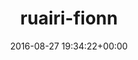 ---
title:		"ruairi-fionn"
type:		"photos"
mediatype:		"upload"
description:		"TBC"
date:		"2016-08-27 19:34:22+00:00"
album:		"people"
filename:		"ruairi-fionn.md"
series:		""
cl_public_id:		"people/ruairi-fionn"
cl_version:		1497005542
format:		"tiff"
bytes:		2669160
width:		961
height:		1440
colours:
- "#EEDED9"
- "#854753"
- "#C6778A"
- "#875F51"
- "#381D21"
- "#004E8E"
- "#203219"
- "#CA9582"
- "#6C8542"
- "#252E14"
- "#D6E0E4"
- "#5F7D4F"
- "#697C6A"
- "#028ECE"
- "#292523"
- "#071102"
- "#83726D"
- "#BECFBD"
- "#232125"
- "#0B1115"
- "#00336E"
- "#D1D5BE"
- "#9DB76D"
- "#DDE0E7"
- "#2B0812"
- "#182406"
- "#797E69"
- "#001025"
- "#343D35"
- "#292616"
- "#01101C"
- "#12151B"
- "#78888A"
- "#E1C072"
- "#5F7E12"
- "#7E6F4F"
exposure_mode:		"Auto"
program:		"Aperture-priority AE"
aperture:		"2.8"
focal_length:		"24.0 mm"
iso:		"320"
shutter_speed:		"1/100"
metering:		"Spot"
flash:		"Off, Did not fire"
white_balance:		"Custom"
colour_temp:		"5500"
has_crop:		"false"
orientation:		"Horizontal (normal)"
camera_model:		"NIKON D800"
lens_info:		"24-70mm f/2.8"
artist:		"No artist info"
x_resolution:		"300"
y_resolution:		"300"
---